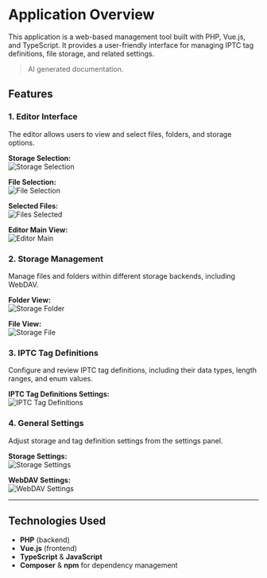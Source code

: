 # Application Overview

This application is a web-based management tool built with PHP, Vue.js, and TypeScript. It provides a user-friendly interface for managing IPTC tag definitions, file storage, and related settings.

> AI generated documentation.

## Features

### 1. Editor Interface

The editor allows users to view and select files, folders, and storage options.

**Storage Selection:**  
![Storage Selection](assets/Editor-Select-Storage.png)

**File Selection:**  
![File Selection](assets/Editor-Select-Files.png)

**Selected Files:**  
![Files Selected](assets/Editor-Files-Selected.png)

**Editor Main View:**  
![Editor Main](assets/Editor-Edit.png)

### 2. Storage Management

Manage files and folders within different storage backends, including WebDAV.

**Folder View:**  
![Storage Folder](assets/Storage-Folder.png)

**File View:**  
![Storage File](assets/Storage-File.png)

### 3. IPTC Tag Definitions

Configure and review IPTC tag definitions, including their data types, length ranges, and enum values.

**IPTC Tag Definitions Settings:**  
![IPTC Tag Definitions](assets/Settings-IptcTagDefinitions-Index.png)

### 4. General Settings

Adjust storage and tag definition settings from the settings panel.

**Storage Settings:**  
![Storage Settings](assets/Settings-Storage-Index.png)

**WebDAV Settings:**  
![WebDAV Settings](assets/Storage-Settings-Edit-Webdav.png)

---

## Technologies Used

- **PHP** (backend)
- **Vue.js** (frontend)
- **TypeScript** & **JavaScript**
- **Composer** & **npm** for dependency management
